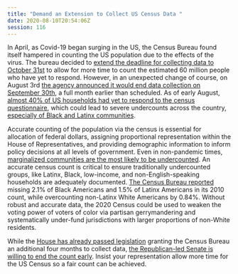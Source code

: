 ```yaml
---
title: "Demand an Extension to Collect US Census Data "
date: 2020-08-10T20:54:06Z
session: 116
---
```

In April, as Covid-19 began surging in the US, the Census Bureau found itself hampered in counting the US population due to the effects of the virus. The bureau decided to [extend the deadline for collecting data to October 31st](https://www.nytimes.com/2020/04/13/us/census-coronavirus-delay.html?searchResultPosition=12) to allow for more time to count the estimated 60 million people who have yet to respond.  However, in an unexpected change of course, on August 3rd [the agency announced it would end data collection on September 30th](https://www.npr.org/2020/07/30/896656747/when-does-census-counting-end-bureau-sends-alarming-mixed-signals), a full month earlier than scheduled. As of early August, [almost 40% of US households had yet to respond to the census questionnaire](https://apnews.com/c564b5c4a2318215360dec1a0529a124), which could lead to severe undercounts across the country,  [especially of Black and Latinx communities](https://www.washingtonpost.com/politics/abrupt-change-to-census-deadline-could-result-in-an-undercount-of-latino-and-black-communities/2020/08/09/1d074eb6-d8b7-11ea-930e-d88518c57dcc_story.html).

Accurate counting of the population via the census is essential for allocation of federal dollars, assigning proportional representation within the House of Representatives, and providing demographic information to inform policy decisions at all levels of government. Even in non-pandemic times, [marginalized communities are the most likely to be undercounted](https://www.washingtonpost.com/politics/abrupt-change-to-census-deadline-could-result-in-an-undercount-of-latino-and-black-communities/2020/08/09/1d074eb6-d8b7-11ea-930e-d88518c57dcc_story.html). An accurate census count is critical to ensure traditionally undercounted groups, like Latinx, Black, low-income, and non-English-speaking households are adequately documented. [The Census Bureau reported](https://www.census.gov/newsroom/releases/archives/2010_census/cb12-95.html) missing 2.1% of Black Americans and 1.5% of Latinx Americans in its 2010 count, while overcounting non-Latinx White Americans by 0.84%. Without robust and accurate data, the 2020 Census could be used to weaken the voting power of voters of color via partisan gerrymandering and systematically under-fund jurisdictions with larger proportions of non-White residents.

While the [House has already passed legislation](https://www.npr.org/sections/coronavirus-live-updates/2020/05/12/854909600/in-covid-19-relief-bill-house-democrats-propose-pushing-census-deadlines) granting the Census Bureau an additional four months to collect data, [the Republican-led Senate is willing to end the count early](https://www.npr.org/2020/07/28/895744449/republicans-signal-theyre-willing-to-cut-short-census-counting). Insist your representation allow more time for the US Census so a fair count can be achieved. 

